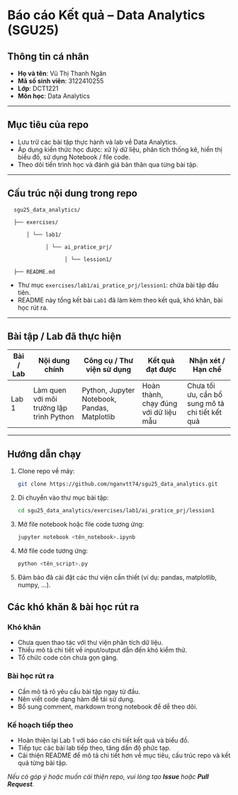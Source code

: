 # Báo cáo Kết quả – Data Analytics (SGU25)

## Thông tin cá nhân
- **Họ và tên**: Vũ Thị Thanh Ngân  
- **Mã số sinh viên**: 3122410255
- **Lớp**: DCT1221  
- **Môn học**: Data Analytics 

---

## Mục tiêu của repo
- Lưu trữ các bài tập thực hành và lab về Data Analytics.  
- Áp dụng kiến thức học được: xử lý dữ liệu, phân tích thống kê, hiển thị biểu đồ, sử dụng Notebook / file code.  
- Theo dõi tiến trình học và đánh giá bản thân qua từng bài tập.

---

## Cấu trúc nội dung trong repo

      sgu25_data_analytics/

      ├── exercises/

          │ └── lab1/

                │ └── ai_pratice_prj/

                      │ └── lession1/

      ├── README.md

- Thư mục `exercises/lab1/ai_pratice_prj/lession1`: chứa bài tập đầu tiên.  
- README này tổng kết bài `Lab1` đã làm kèm theo kết quả, khó khăn, bài học rút ra.

---

## Bài tập / Lab đã thực hiện

| Bài / Lab     | Nội dung chính                                             | Công cụ / Thư viện sử dụng | Kết quả đạt được | Nhận xét / Hạn chế |
|-----------    |------------------------------------------------------------|----------------------------|------------------|--------------------|
| Lab 1         | Làm quen với môi trường lập trình Python | Python, Jupyter Notebook, Pandas, Matplotlib | Hoàn thành, chạy đúng với dữ liệu mẫu | Chưa tối ưu, cần bổ sung mô tả chi tiết kết quả |

---

## Hướng dẫn chạy

1. Clone repo về máy:
   ```bash
   git clone https://github.com/nganvtt74/sgu25_data_analytics.git
2. Di chuyển vào thư mục bài tập:
   ```bash
   cd sgu25_data_analytics/exercises/lab1/ai_pratice_prj/lession1
3. Mở file notebook hoặc file code tương ứng:
   ```bash
   jupyter notebook <tên_notebook>.ipynb
4. Mở file code tương ứng:
   ```bash
   python <tên_script>.py
5. Đảm bảo đã cài đặt các thư viện cần thiết (ví dụ: pandas, matplotlib, numpy, ...).

## Các khó khăn & bài học rút ra

### Khó khăn
- Chưa quen thao tác với thư viện phân tích dữ liệu.  
- Thiếu mô tả chi tiết về input/output dẫn đến khó kiểm thử.  
- Tổ chức code còn chưa gọn gàng.  

### Bài học rút ra
- Cần mô tả rõ yêu cầu bài tập ngay từ đầu.  
- Nên viết code dạng hàm để tái sử dụng.  
- Bổ sung comment, markdown trong notebook để dễ theo dõi.  

### Kế hoạch tiếp theo
- Hoàn thiện lại Lab 1 với báo cáo chi tiết kết quả và biểu đồ.  
- Tiếp tục các bài lab tiếp theo, tăng dần độ phức tạp.  
- Cải thiện README để mô tả chi tiết hơn về mục tiêu, cấu trúc repo và kết quả từng bài tập.

*Nếu có góp ý hoặc muốn cải thiện repo, vui lòng tạo **Issue** hoặc **Pull Request**.* 

